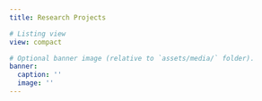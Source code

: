 ```yaml
---
title: Research Projects

# Listing view
view: compact

# Optional banner image (relative to `assets/media/` folder).
banner:
  caption: ''
  image: ''
---
```


<br>
